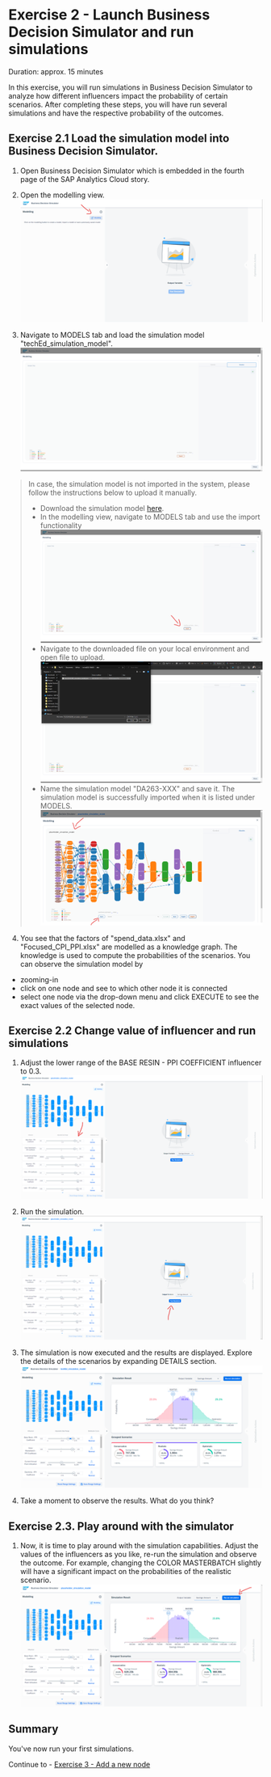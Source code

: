 # Exercise 2 - Launch Business Decision Simulator and run simulations

Duration: approx. 15 minutes

In this exercise, you will run simulations in Business Decision Simulator to analyze how different influencers impact the probability of certain scenarios.
After completing these steps, you will have run several simulations and have the respective probability of the outcomes.


## Exercise 2.1 Load the simulation model into Business Decision Simulator.
1. Open Business Decision Simulator which is embedded in the fourth page of the SAP Analytics Cloud story. 

2. Open the modelling view.
![](/exercises/ex2/images/ex2_1_1.png)

3. Navigate to MODELS tab and load the simulation model "techEd_simulation_model".
![](/exercises/ex2/images/ex2_1_2.png)


> In case, the simulation model is not imported in the system, please follow the instructions below to upload it manually. 
> - Download the simulation model [here](/data/techEd_simulation_model.json).
> - In the modelling view, navigate to MODELS tab and use the import functionality
![](/exercises/ex2/images/ex2_1_3.png)
> - Navigate to the downloaded file on your local environment and open file to upload.
![](/exercises/ex2/images/ex2_1_5.png)
> - Name the simulation model "DA263-XXX" and save it. The simulation model is successfully imported when it is listed under MODELS.
![](/exercises/ex2/images/ex2_1_4.png)

4. You see that the factors of "spend_data.xlsx" and "Focused_CPI_PPI.xlsx" are modelled as a knowledge graph. The knowledge is used to compute the probabilities of the scenarios. You can observe the simulation model by 
- zooming-in
- click on one node and see to which other node it is connected
- select one node via the drop-down menu and click EXECUTE to see the exact values of the selected node.

## Exercise 2.2 Change value of influencer and run simulations

1. Adjust the lower range of the BASE RESIN - PPI COEFFICIENT influencer to 0.3.
![](/exercises/ex2/images/ex2_2_1.png)

2. Run the simulation.
![](/exercises/ex2/images/ex2_2_2.png)


3. The simulation is now executed and the results are displayed. Explore the details of the scenarios by expanding DETAILS section.
![](/exercises/ex2/images/ex2_2_3.png)

4. Take a moment to observe the results. What do you think?

## Exercise 2.3. Play around with the simulator
1. Now, it is time to play around with the simulation capabilities. Adjust the values of the influencers as you like, re-run the simulation and observe the outcome. For example, changing the COLOR MASTERBATCH slightly will have a significant impact on the probabilities of the realistic scenario.
![](/exercises/ex2/images/ex2_3_1.png)


## Summary

You've now run your first simulations.

Continue to - [Exercise 3 - Add a new node](../ex3/README.md)
